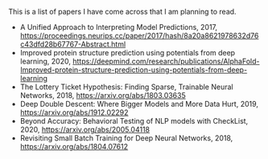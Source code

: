 This is a list of papers I have come across that I am planning to read.

* A Unified Approach to Interpreting Model Predictions, 2017, https://proceedings.neurips.cc/paper/2017/hash/8a20a8621978632d76c43dfd28b67767-Abstract.html
* Improved protein structure prediction using potentials from deep learning, 2020, https://deepmind.com/research/publications/AlphaFold-Improved-protein-structure-prediction-using-potentials-from-deep-learning
* The Lottery Ticket Hypothesis: Finding Sparse, Trainable Neural Networks, 2018, https://arxiv.org/abs/1803.03635
* Deep Double Descent: Where Bigger Models and More Data Hurt, 2019, https://arxiv.org/abs/1912.02292
* Beyond Accuracy: Behavioral Testing of NLP models with CheckList, 2020, https://arxiv.org/abs/2005.04118
* Revisiting Small Batch Training for Deep Neural Networks, 2018, https://arxiv.org/abs/1804.07612
